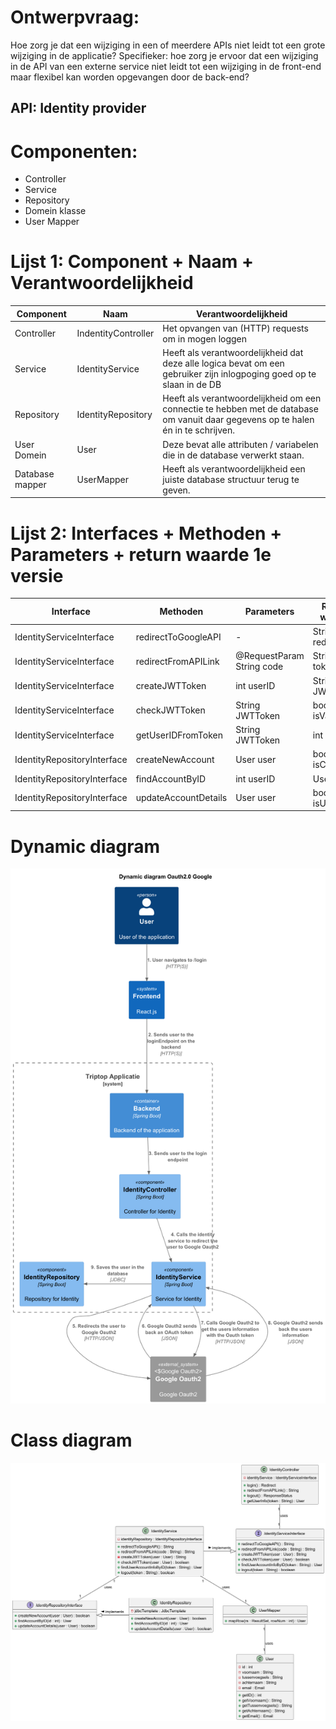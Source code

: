 # Ontwerpvraag:

Hoe zorg je dat een wijziging in een of meerdere APIs niet leidt tot een grote wijziging in de applicatie? Specifieker:
hoe zorg je ervoor dat een wijziging in de API van een externe service niet leidt tot een wijziging in de front-end maar
flexibel kan worden opgevangen door de back-end?

## API: Identity provider

# Componenten:

- Controller
- Service
- Repository
- Domein klasse
- User Mapper

# Lijst 1: Component + Naam + Verantwoordelijkheid

| Component       | Naam                | Verantwoordelijkheid                                                                                                              |
|-----------------|---------------------|-----------------------------------------------------------------------------------------------------------------------------------|
| Controller      | IndentityController | Het opvangen van (HTTP) requests om in mogen loggen                                                                               | 
| Service         | IdentityService     | Heeft als verantwoordelijkheid dat deze alle logica bevat om een gebruiker zijn inlogpoging goed op te slaan in de DB             |
| Repository      | IdentityRepository  | Heeft als verantwoordelijkheid om een connectie te hebben met de database om vanuit daar gegevens op te halen én in te schrijven. |
| User Domein     | User                | Deze bevat alle attributen / variabelen die in de database verwerkt staan.                                                        | 
| Database mapper | UserMapper          | Heeft als verantwoordelijkheid een juiste database structuur terug te geven.                                                      | 

# Lijst 2: Interfaces + Methoden + Parameters + return waarde 1e versie

| Interface                   | Methoden             | Parameters                | Return waarde       |
|-----------------------------|----------------------|---------------------------|---------------------|
| IdentityServiceInterface    | redirectToGoogleAPI  | -                         | String redirectlink |
| IdentityServiceInterface    | redirectFromAPILink  | @RequestParam String code | String token        | 
| IdentityServiceInterface    | createJWTToken       | int userID                | String JWTToken     | 
| IdentityServiceInterface    | checkJWTToken        | String JWTToken           | boolean isValid     |
| IdentityServiceInterface    | getUserIDFromToken   | String JWTToken           | int userID          |
| IdentityRepositoryInterface | createNewAccount     | User user                 | boolean isCreated   |
| IdentityRepositoryInterface | findAccountByID      | int userID                | User user           |
| IdentityRepositoryInterface | updateAccountDetails | User user                 | boolean isUpdated   |

# Dynamic diagram

![Dynamic diagram](../../../../software-guidebook/diagrammen/thieme/dynamicdiagramOauth2-Dynamic_diagram_Oauth2_0_Google.png)

# Class diagram

![Class diagram](./classdiagram.png)